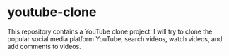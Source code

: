 # youtube-clone
This repository contains a YouTube clone project. I will try to clone the popular social media platform YouTube, search videos, watch videos, and add comments to videos.
